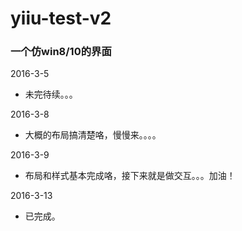 yiiu-test-v2
=============

### 一个仿win8/10的界面

2016-3-5

* 未完待续。。。

2016-3-8

* 大概的布局搞清楚咯，慢慢来。。。。

2016-3-9

* 布局和样式基本完成咯，接下来就是做交互。。。加油！

2016-3-13

* 已完成。